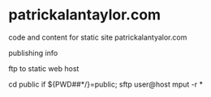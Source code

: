 # patrickalantaylor.com
code and content for static site patrickalantyalor.com

publishing info 

ftp to static web host

cd public
if ${PWD##*/}=public;
sftp user@host
mput -r *

